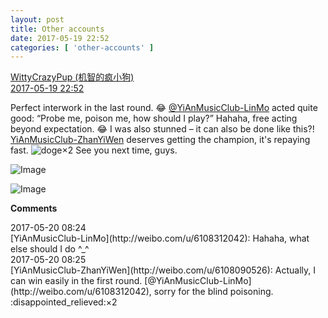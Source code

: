```yaml
---
layout: post
title: Other accounts
date: 2017-05-19 22:52
categories: [ 'other-accounts' ]
---
```


<div class="weibo-post-name">
  <a href="http://weibo.com/u/5706219726">WittyCrazyPup (机智的疯小狗)</a>
</div>
<div class="weibo-info">
  <a href="http://weibo.com/5706219726/F3SH9zR0I">2017-05-19 22:52</a>
</div>

Perfect interwork in the last round. :joy: [@YiAnMusicClub-LinMo](http://weibo.com/u/6108312042) acted quite good: “Probe me, poison me, how should I play?” Hahaha, free acting beyond expectation. :joy: I was also stunned – it can also be done like this?! [YiAnMusicClub-ZhanYiWen](http://weibo.com/u/6108090526) deserves getting the champion, it's repaying fast. ![doge](http://img.t.sinajs.cn/t4/appstyle/expression/ext/normal/b6/doge_org.gif)×2 See you next time, guys.

<!-- more -->

![Image](http://wx3.sinaimg.cn/mw690/006eaIq2gy1ffr279qtmrj311c0qogss.jpg)

![Image](http://wx2.sinaimg.cn/mw690/006eaIq2gy1ffr27agcjzj310w0qotek.jpg)

**Comments**

<div class="weibo-info">2017-05-20 08:24</div>
[YiAnMusicClub-LinMo](http://weibo.com/u/6108312042): Hahaha, what else should I do ^_^

<div class="weibo-info">2017-05-20 08:25</div>
[YiAnMusicClub-ZhanYiWen](http://weibo.com/u/6108090526): Actually, I can win easily in the first round. [@YiAnMusicClub-LinMo](http://weibo.com/u/6108312042), sorry for the blind poisoning. :disappointed_relieved:×2
